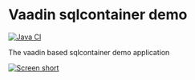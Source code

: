 Vaadin sqlcontainer demo
========================

[![Java CI](https://github.com/javadev/vaadin-sqlcontainer-demo/actions/workflows/maven.yml/badge.svg)](https://github.com/javadev/vaadin-sqlcontainer-demo/actions/workflows/maven.yml)

The vaadin based sqlcontainer demo application

[![Screen short](https://raw.github.com/javadev/vaadin-sqlcontainer-demo/master/demoapp.png)](https://github.com/javadev/vaadin-sqlcontainer-demo)
